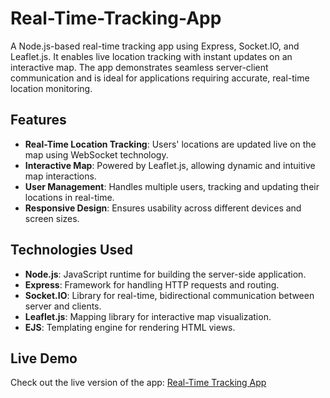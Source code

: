 # Real-Time-Tracking-App
A Node.js-based real-time tracking app using Express, Socket.IO, and Leaflet.js. It enables live location tracking with instant updates on an interactive map. The app demonstrates seamless server-client communication and is ideal for applications requiring accurate, real-time location monitoring.

## Features
- **Real-Time Location Tracking**: Users' locations are updated live on the map using WebSocket technology.
- **Interactive Map**: Powered by Leaflet.js, allowing dynamic and intuitive map interactions.
- **User Management**: Handles multiple users, tracking and updating their locations in real-time.
- **Responsive Design**: Ensures usability across different devices and screen sizes.

## Technologies Used
- **Node.js**: JavaScript runtime for building the server-side application.
- **Express**: Framework for handling HTTP requests and routing.
- **Socket.IO**: Library for real-time, bidirectional communication between server and clients.
- **Leaflet.js**: Mapping library for interactive map visualization.
- **EJS**: Templating engine for rendering HTML views.

 ## Live Demo

Check out the live version of the app: [Real-Time Tracking App](https://real-time-tracking-app-1.onrender.com)


